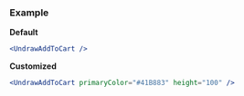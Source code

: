 ### Example

**Default**
```jsx
<UndrawAddToCart />
```

**Customized**
```jsx
<UndrawAddToCart primaryColor="#41B883" height="100" />
```
